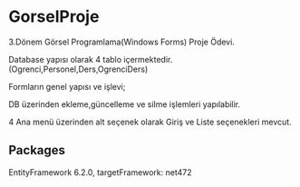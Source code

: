 
# GorselProje

3.Dönem Görsel Programlama(Windows Forms) Proje Ödevi.

Database yapısı olarak 4 tablo içermektedir.(Ogrenci,Personel,Ders,OgrenciDers)

Formların genel yapısı ve işlevi;

DB üzerinden ekleme,güncelleme ve silme işlemleri yapılabilir.

4 Ana menü üzerinden alt seçenek olarak Giriş ve Liste seçenekleri mevcut.
## Packages

EntityFramework 6.2.0, targetFramework: net472
